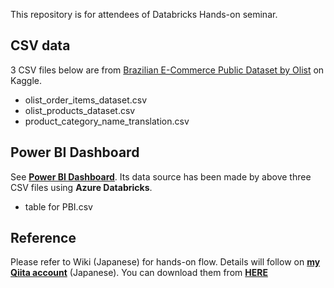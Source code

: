 This repository is for attendees of Databricks Hands-on seminar.

## CSV data
3 CSV files below are from [Brazilian E-Commerce Public Dataset by Olist](https://www.kaggle.com/olistbr/brazilian-ecommerce) on Kaggle. 

- olist_order_items_dataset.csv
- olist_products_dataset.csv
- product_category_name_translation.csv

## Power BI Dashboard
See [**Power BI Dashboard**](https://app.powerbi.com/view?r=eyJrIjoiOGFmOTM5NDEtNTZkMi00MmYxLWFmZDAtYzgzNWYxNjFlN2FlIiwidCI6IjYxNTc5NTU5LWNiM2EtNGZmYy1hOTVmLTkwNzYzMmJhNDRlOCJ9). Its data source has been made by above three CSV files using **Azure Databricks**.

- table for PBI.csv

## Reference
Please refer to Wiki (Japanese) for hands-on flow. Details will follow on [**my Qiita account**](https://qiita.com/Catetin0310) (Japanese).
You can download them from [**HERE**](https://github.com/catetin/Databricks_Handson_Seminar/archive/master.zip)